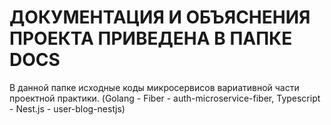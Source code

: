 # ДОКУМЕНТАЦИЯ И ОБЪЯСНЕНИЯ ПРОЕКТА ПРИВЕДЕНА В ПАПКЕ DOCS

В данной папке исходные коды микросервисов вариативной части проектной практики. (Golang - Fiber - auth-microservice-fiber, Typescript - Nest.js - user-blog-nestjs)

